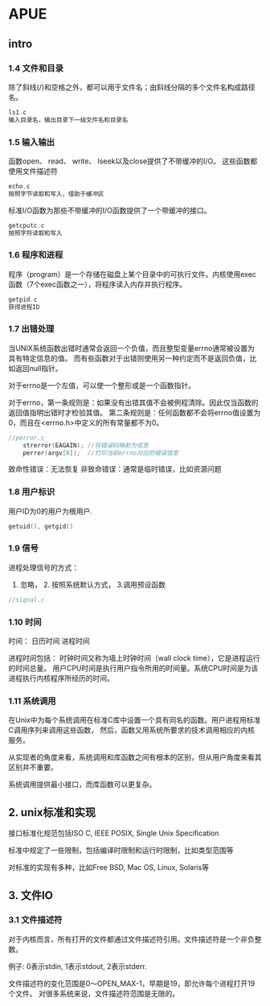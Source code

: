 # APUE
## intro
### 1.4 文件和目录
除了斜线(/)和空格之外，都可以用于文件名；由斜线分隔的多个文件名构成路径名。
```c
ls1.c
输入目录名，输出目录下一级文件名和目录名
```
### 1.5 输入输出
函数open、 read、 write、 lseek以及close提供了不带缓冲的I/O。 这些函数都使用文件描述符
```c
echo.c
按照字节读取和写入，借助于缓冲区
```
标准I/O函数为那些不带缓冲的I/O函数提供了一个带缓冲的接口。 
```c
getcputc.c
按照字符读取和写入
```
### 1.6 程序和进程
程序（program）是一个存储在磁盘上某个目录中的可执行文件。内核使用exec函数（7个exec函数之一），将程序读入内存并执行程序。
```c
getpid.c
获得进程ID
```
### 1.7 出错处理
当UNIX系统函数出错时通常会返回一个负值，而且整型变量errno通常被设置为具有特定信息的值。
而有些函数对于出错则使用另一种约定而不是返回负值，比如返回null指针。

对于errno是一个左值，可以使一个整形或是一个函数指针。

对于errno，第一条规则是：如果没有出错其值不会被例程清除。因此仅当函数的返回值指明出错时才检验其值。 
第二条规则是：任何函数都不会将errno值设置为0，而且在<errno.h>中定义的所有常量都不为0。

```c
//perror.c
    strerror(EAGAIN); //将错误码映射为信息
    perror(argv[0]);  //打印当前errno对应的错误信息
```
致命性错误：无法恢复
非致命错误：通常是临时错误，比如资源问题

### 1.8 用户标识
用户ID为0的用户为根用户.

```c
getuid(), getgid()
```

### 1.9 信号

进程处理信号的方式：
1. 忽略， 2. 按照系统默认方式， 3.调用预设函数

```c
//signal.c
```

### 1.10  时间
时间：
日历时间
进程时间

进程时间包括：
时钟时间又称为墙上时钟时间（wall clock time），它是进程运行的时间总量。
用户CPU时间是执行用户指令所用的时间量。系统CPU时间是为该进程执行内核程序所经历的时间。

### 1.11 系统调用

在Unix中为每个系统调用在标准C库中设置一个具有同名的函数。用户进程用标准C调用序列来调用这些函数，
然后，函数又用系统所要求的技术调用相应的内核服务。

从实现者的角度来看，系统调用和库函数之间有根本的区别，但从用户角度来看其区别并不重要。

系统调用提供最小接口，而库函数可以更复杂。

## 2. unix标准和实现

接口标准化规范包括ISO C, IEEE POSIX, Single Unix Specification

标准中规定了一些限制，包括编译时限制和运行时限制，比如类型范围等

对标准的实现有多种，比如Free BSD, Mac OS, Linux, Solaris等

## 3. 文件IO

### 3.1 文件描述符

对于内核而言，所有打开的文件都通过文件描述符引用。文件描述符是一个非负整数。 

例子: 0表示stdin, 1表示stdout, 2表示stderr.

文件描述符的变化范围是0～OPEN_MAX-1，早期是19，即允许每个进程打开19个文件。
对很多系统来说，文件描述符范围是无限的。
